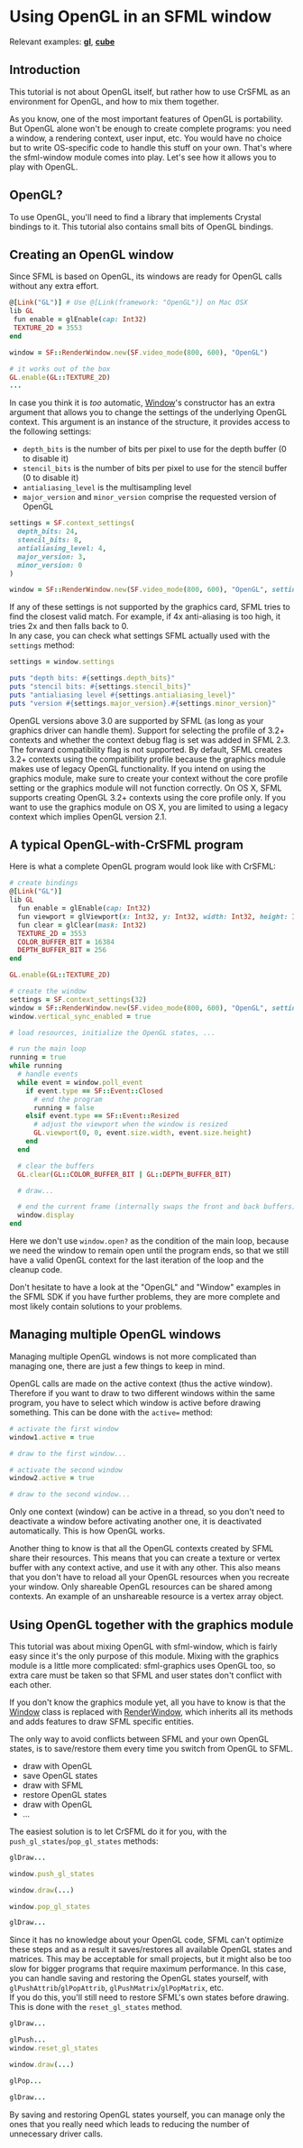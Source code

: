 # Using OpenGL in an SFML window

Relevant examples: **[gl]({{book.examples}}/gl.cr)**, **[cube]({{book.examples2}}/cube)**

## Introduction

This tutorial is not about OpenGL itself, but rather how to use CrSFML as an environment for OpenGL, and how to mix them together.

As you know, one of the most important features of OpenGL is portability. But OpenGL alone won't be enough to create complete programs: you need a window, a rendering context, user input, etc. You would have no choice but to write OS-specific code to handle this stuff on your own. That's where the sfml-window module comes into play. Let's see how it allows you to play with OpenGL.

## OpenGL?

To use OpenGL, you'll need to find a library that implements Crystal bindings to it. This tutorial also contains small bits of OpenGL bindings.

## Creating an OpenGL window

Since SFML is based on OpenGL, its windows are ready for OpenGL calls without any extra effort.

```ruby
@[Link("GL")] # Use @[Link(framework: "OpenGL")] on Mac OSX
lib GL
 fun enable = glEnable(cap: Int32)
 TEXTURE_2D = 3553
end

window = SF::RenderWindow.new(SF.video_mode(800, 600), "OpenGL")

# it works out of the box
GL.enable(GL::TEXTURE_2D)
...
```

In case you think it is *too* automatic, [Window]({{book.api}}/Window.html)'s constructor has an extra argument that allows you to change the settings of the underlying OpenGL context. This argument is an instance of the structure, it provides access to the following settings:

* `depth_bits` is the number of bits per pixel to use for the depth buffer (0 to disable it)
* `stencil_bits` is the number of bits per pixel to use for the stencil buffer (0 to disable it)
* `antialiasing_level` is the multisampling level
* `major_version` and `minor_version` comprise the requested version of OpenGL

```ruby
settings = SF.context_settings(
  depth_bits: 24,
  stencil_bits: 8,
  antialiasing_level: 4,
  major_version: 3,
  minor_version: 0
)

window = SF::RenderWindow.new(SF.video_mode(800, 600), "OpenGL", settings: settings)
```

If any of these settings is not supported by the graphics card, SFML tries to find the closest valid match. For example, if 4x anti-aliasing is too high, it tries 2x and then falls back to 0.  
In any case, you can check what settings SFML actually used with the `settings` method:

```ruby
settings = window.settings

puts "depth bits: #{settings.depth_bits}"
puts "stencil bits: #{settings.stencil_bits}"
puts "antialiasing level #{settings.antialiasing_level}"
puts "version #{settings.major_version}.#{settings.minor_version}"
```

OpenGL versions above 3.0 are supported by SFML (as long as your graphics driver can handle them). Support for selecting the profile of 3.2+ contexts and whether the context debug flag is set was added in SFML 2.3. The forward compatibility flag is not supported. By default, SFML creates 3.2+ contexts using the compatibility profile because the graphics module makes use of legacy OpenGL functionality. If you intend on using the graphics module, make sure to create your context without the core profile setting or the graphics module will not function correctly. On OS X, SFML supports creating OpenGL 3.2+ contexts using the core profile only. If you want to use the graphics module on OS X, you are limited to using a legacy context which implies OpenGL version 2.1.

## A typical OpenGL-with-CrSFML program

Here is what a complete OpenGL program would look like with CrSFML:

```ruby
# create bindings
@[Link("GL")]
lib GL
  fun enable = glEnable(cap: Int32)
  fun viewport = glViewport(x: Int32, y: Int32, width: Int32, height: Int32)
  fun clear = glClear(mask: Int32)
  TEXTURE_2D = 3553
  COLOR_BUFFER_BIT = 16384
  DEPTH_BUFFER_BIT = 256
end

GL.enable(GL::TEXTURE_2D)

# create the window
settings = SF.context_settings(32)
window = SF::RenderWindow.new(SF.video_mode(800, 600), "OpenGL", settings: settings)
window.vertical_sync_enabled = true

# load resources, initialize the OpenGL states, ...

# run the main loop
running = true
while running
  # handle events
  while event = window.poll_event
    if event.type == SF::Event::Closed
      # end the program
      running = false
    elsif event.type == SF::Event::Resized
      # adjust the viewport when the window is resized
      GL.viewport(0, 0, event.size.width, event.size.height)
    end
  end

  # clear the buffers
  GL.clear(GL::COLOR_BUFFER_BIT | GL::DEPTH_BUFFER_BIT)

  # draw...

  # end the current frame (internally swaps the front and back buffers)
  window.display
end
```

Here we don't use `window.open?` as the condition of the main loop, because we need the window to remain open until the program ends, so that we still have a valid OpenGL context for the last iteration of the loop and the cleanup code.

Don't hesitate to have a look at the "OpenGL" and "Window" examples in the SFML SDK if you have further problems, they are more complete and most likely contain solutions to your problems.

## Managing multiple OpenGL windows

Managing multiple OpenGL windows is not more complicated than managing one, there are just a few things to keep in mind.

OpenGL calls are made on the active context (thus the active window). Therefore if you want to draw to two different windows within the same program, you have to select which window is active before drawing something. This can be done with the `active=` method:

```ruby
# activate the first window
window1.active = true

# draw to the first window...

# activate the second window
window2.active = true

# draw to the second window...
```

Only one context (window) can be active in a thread, so you don't need to deactivate a window before activating another one, it is deactivated automatically. This is how OpenGL works.

Another thing to know is that all the OpenGL contexts created by SFML share their resources. This means that you can create a texture or vertex buffer with any context active, and use it with any other. This also means that you don't have to reload all your OpenGL resources when you recreate your window. Only shareable OpenGL resources can be shared among contexts. An example of an unshareable resource is a vertex array object.

## Using OpenGL together with the graphics module

This tutorial was about mixing OpenGL with sfml-window, which is fairly easy since it's the only purpose of this module. Mixing with the graphics module is a little more complicated: sfml-graphics uses OpenGL too, so extra care must be taken so that SFML and user states don't conflict with each other.

If you don't know the graphics module yet, all you have to know is that the [Window]({{book.api}}/Window.html) class is replaced with [RenderWindow]({{book.api}}/RenderWindow.html), which inherits all its methods and adds features to draw SFML specific entities.

The only way to avoid conflicts between SFML and your own OpenGL states, is to save/restore them every time you switch from OpenGL to SFML.

- draw with OpenGL
- save OpenGL states
- draw with SFML
- restore OpenGL states
- draw with OpenGL
- ...

The easiest solution is to let CrSFML do it for you, with the `push_gl_states`/`pop_gl_states` methods:

```ruby
glDraw...

window.push_gl_states

window.draw(...)

window.pop_gl_states

glDraw...
```

Since it has no knowledge about your OpenGL code, SFML can't optimize these steps and as a result it saves/restores all available OpenGL states and matrices. This may be acceptable for small projects, but it might also be too slow for bigger programs that require maximum performance. In this case, you can handle saving and restoring the OpenGL states yourself, with `glPushAttrib`/`glPopAttrib`, `glPushMatrix`/`glPopMatrix`, etc.  
If you do this, you'll still need to restore SFML's own states before drawing. This is done with the `reset_gl_states` method.

```ruby
glDraw...

glPush...
window.reset_gl_states

window.draw(...)

glPop...

glDraw...
```

By saving and restoring OpenGL states yourself, you can manage only the ones that you really need which leads to reducing the number of unnecessary driver calls.
